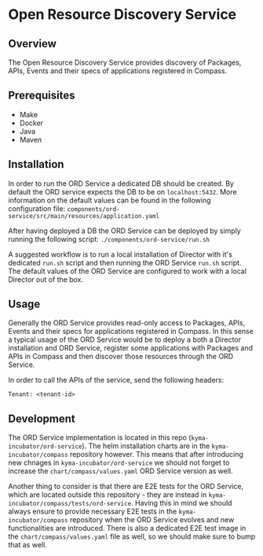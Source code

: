# Open Resource Discovery Service


## Overview

The Open Resource Discovery Service provides discovery of Packages, APIs, Events and their specs of applications registered in Compass.

## Prerequisites

- Make
- Docker
- Java
- Maven

## Installation

In order to run the ORD Service a dedicated DB should be created. By default the ORD service expects
the DB to be on `localhost:5432`. More information on the default values can be found in the following
configuration file: `components/ord-service/src/main/resources/application.yaml`

After having deployed a DB the ORD Service can be deployed by simply running the following script:
`./components/ord-service/run.sh`

A suggested workflow is to run a local installation of Director with it's dedicated `run.sh` script
and then running the ORD Service `run.sh` script. The default values of the ORD Service
are configured to work with a local Director out of the box.

## Usage

Generally the ORD Service provides read-only access to Packages, APIs, Events and their specs for applications
registered in Compass. In this sense a typical usage of the ORD Service would be to
deploy a both a Director installation and ORD Service, register some applications with Packages and APIs
in Compass and then discover those resources through the ORD Service.

In order to call the APIs of the service, send the following headers:

`Tenant: <tenant-id>`

## Development

The ORD Service implementation is located in this repo (`kyma-incubator/ord-service`). The helm installation charts
are in the `kyma-incubator/compass` repository however. This means that after introducing new chnages
in `kyma-incubator/ord-service` we should not forget to increase the `chart/compass/values.yaml` ORD Service version
as well.

Another thing to consider is that there are E2E tests for the ORD Service, which are located outside this repository - they are instead in
`kyma-incubator/compass/tests/ord-service`. Having this in mind we should always ensure
to provide necessary E2E tests in the `kyma-incubator/compass` repository when the
ORD Service evolves and new functionalities are introduced. There is also a dedicated
E2E test image in the `chart/compass/values.yaml` file as well, so we should make sure to bump that as well.
